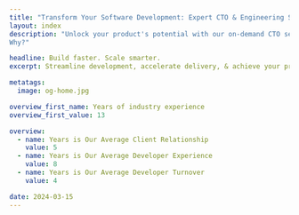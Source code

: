 ```yaml
---
title: "Transform Your Software Development: Expert CTO & Engineering Services"
layout: index
description: "Unlock your product's potential with our on-demand CTO services, expert engineering teams, and tailored software solutions. Accelerate development, enhance quality, and achieve your business goals with JetThoughts.
Why?"

headline: Build faster. Scale smarter.
excerpt: Streamline development, accelerate delivery, & achieve your product vision with access to turnkey engineering resources backed by world-class technical talent.

metatags:
  image: og-home.jpg

overview_first_name: Years of industry experience
overview_first_value: 13

overview:
  - name: Years is Our Average Client Relationship
    value: 5
  - name: Years is Our Average Developer Experience
    value: 8
  - name: Years is Our Average Developer Turnover
    value: 4

date: 2024-03-15
---
```

